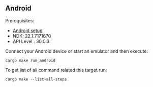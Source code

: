 ## Android

Prerequisites:

* [Android setup](https://github.com/dodorare/crossbow/wiki)
* NDK: 22.1.7171670
* API Level : 30.0.3

Connect your Android device or start an emulator and then execute:

```
cargo make run_android
```

To get list of all command related this target run:

```
cargo make --list-all-steps
```